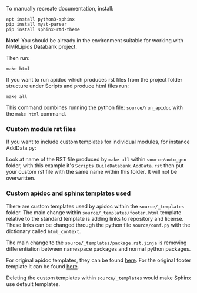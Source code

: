 To manually recreate documentation, install:

```
apt install python3-sphinx
pip install myst-parser
pip install sphinx-rtd-theme
```

**Note!** You should be already in the environment suitable for working with NMRLipids Databank project.

Then run:
```
make html
```
If you want to run apidoc which produces rst files from the project folder structure under Scripts and produce html files run:

```
make all
```
This command combines running the python file: `source/run_apidoc` with the `make html` command.

### Custom module rst files
If you want to include custom templates for individual modules, for instance AddData.py: 

Look at name of the RST file produced by `make all` within `source/auto_gen` folder, with this example it's `Scripts.BuildDatabank.AddData.rst` then put your custom rst file with the same name within this folder. It will not be overwritten. 

### Custom apidoc and sphinx templates used 

There are custom templates used by apidoc within the `source/_templates` folder. The main change within `source/_templates/footer.html` template relative to the standard template is adding links to repository and license. These links can be changed through the python file `source/conf.py` with the dictionary called `html_context`.

The main change to the `source/_templates/package.rst.jinja` is removing differentiation between namespace packages and normal python packages.

For original apidoc templates, they can be found [here](https://github.com/sphinx-doc/sphinx/tree/master/sphinx/templates/apidoc).
For the original footer template it can be found [here](https://github.com/readthedocs/sphinx_rtd_theme/blob/master/sphinx_rtd_theme/footer.html).

Deleting the custom templates within `source/_templates` would make Sphinx use default templates. 


